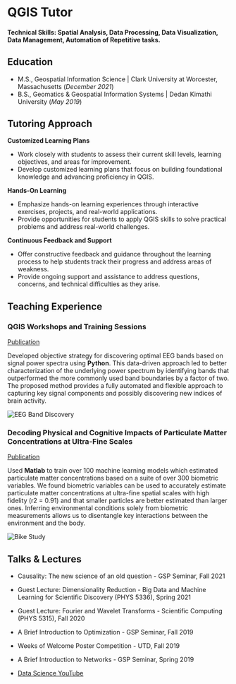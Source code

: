 # QGIS Tutor

#### Technical Skills: Spatial Analysis, Data Processing, Data Visualization, Data Management, Automation of Repetitive tasks.

## Education
- M.S., Geospatial Information Science	| Clark University at Worcester, Massachusetts (_December 2021_)	 			        		
- B.S., Geomatics & Geospatial Information Systems | Dedan Kimathi University (_May 2019_)

## Tutoring Approach
**Customized Learning Plans**
- Work closely with students to assess their current skill levels, learning objectives, and areas for improvement.
- Develop customized learning plans that focus on building foundational knowledge and advancing proficiency in QGIS.

**Hands-On Learning**
- Emphasize hands-on learning experiences through interactive exercises, projects, and real-world applications.
- Provide opportunities for students to apply QGIS skills to solve practical problems and address real-world challenges.

**Continuous Feedback and Support**
- Offer constructive feedback and guidance throughout the learning process to help students track their progress and address areas of weakness.
- Provide ongoing support and assistance to address questions, concerns, and technical difficulties as they arise.
  
## Teaching Experience
### QGIS Workshops and Training Sessions
[Publication](https://www.mdpi.com/1424-8220/22/8/3048)

Developed objective strategy for discovering optimal EEG bands based on signal power spectra using **Python**. This data-driven approach led to better characterization of the underlying power spectrum by identifying bands that outperformed the more commonly used band boundaries by a factor of two. The proposed method provides a fully automated and flexible approach to capturing key signal components and possibly discovering new indices of brain activity.

![EEG Band Discovery](/assets/img/eeg_band_discovery.jpeg)

### Decoding Physical and Cognitive Impacts of Particulate Matter Concentrations at Ultra-Fine Scales
[Publication](https://www.mdpi.com/1424-8220/22/11/4240)

Used **Matlab** to train over 100 machine learning models which estimated particulate matter concentrations based on a suite of over 300 biometric variables. We found biometric variables can be used to accurately estimate particulate matter concentrations at ultra-fine spatial scales with high fidelity (r2 = 0.91) and that smaller particles are better estimated than larger ones. Inferring environmental conditions solely from biometric measurements allows us to disentangle key interactions between the environment and the body.

![Bike Study](/assets/img/bike_study.jpeg)

## Talks & Lectures
- Causality: The new science of an old question - GSP Seminar, Fall 2021
- Guest Lecture: Dimensionality Reduction - Big Data and Machine Learning for Scientific Discovery (PHYS 5336), Spring 2021
- Guest Lecture: Fourier and Wavelet Transforms - Scientific Computing (PHYS 5315), Fall 2020
- A Brief Introduction to Optimization - GSP Seminar, Fall 2019
- Weeks of Welcome Poster Competition - UTD, Fall 2019
- A Brief Introduction to Networks - GSP Seminar, Spring 2019

- [Data Science YouTube](https://www.youtube.com/channel/UCa9gErQ9AE5jT2DZLjXBIdA)

